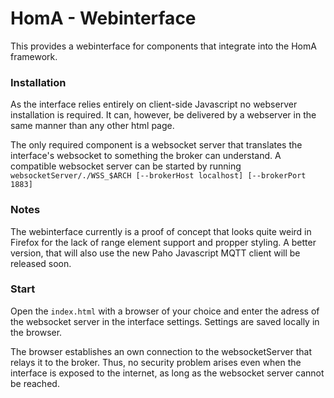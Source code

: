 # HomA - Webinterface
This provides a webinterface for components that integrate into the HomA framework. 

### Installation
As the interface relies entirely on client-side Javascript no webserver installation is required. 
It can, however, be delivered by a webserver in the same manner than any other html page. 

The only required component is a websocket server that translates the interface's websocket to something the broker can understand. A compatible websocket server can be started by running ``` websocketServer/./WSS_$ARCH [--brokerHost localhost] [--brokerPort 1883]```

### Notes
The webinterface currently is a proof of concept that looks quite weird in Firefox for the lack of range element support and propper styling. 
A better version, that will also use the new Paho Javascript MQTT client will be released soon. 

### Start
Open the ```index.html``` with a browser of your choice and enter the adress of the websocket server in the interface settings. Settings are saved locally in the browser. 

The browser establishes an own connection to the websocketServer that relays it to the broker. Thus, no security problem arises even when the interface is exposed to the internet, as long as the websocket server cannot be reached. 
